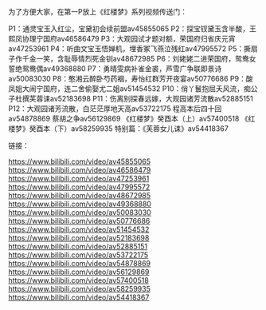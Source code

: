 为了方便大家，在第一P放上《红楼梦》系列视频传送门：

P1：通灵宝玉入红尘，宝黛初会续前盟av45855065
P2：探宝钗黛玉含半酸，王熙凤协理宁国府av46586479
P3：大观园试才题对额，荣国府归省庆元宵av47253961
P4：听曲文宝玉悟婵机，埋香冢飞燕泣残红av47995572
P5：撕扇子作千金一笑，含耻辱情烈死金钏av48672985
P6：刘姥姥二进荣国府，鸳鸯女誓绝鸳鸯偶av49368880
P7：勇晴雯病补雀金裘，芦雪广争联即景诗av50083030
P8：憨湘云醉卧芍药裀，寿怡红群芳开夜宴av50776686
P9：酸凤姐大闹宁国府，连二舍偷娶尤二姐av51454532
P10：俏丫鬟抱屈夭风流，痴公子杜撰芙蓉诔av52183698
P11：伤离别探春远嫁，大观园诸芳流散av52885151
P12：大观园诸芳流散，白茫茫厚地天高av53722175
程高本后四十回av54878869
蔡胡之争av56129869
《红楼梦》癸酉本（上）av57400518
《红楼梦》癸酉本（下）av58259935
特别篇：《芙蓉女儿诔》av54418367





链接：

https://www.bilibili.com/video/av45855065
https://www.bilibili.com/video/av46586479
https://www.bilibili.com/video/av47253961
https://www.bilibili.com/video/av47995572
https://www.bilibili.com/video/av48672985
https://www.bilibili.com/video/av49368880
https://www.bilibili.com/video/av50083030
https://www.bilibili.com/video/av50776686
https://www.bilibili.com/video/av51454532
https://www.bilibili.com/video/av52183698
https://www.bilibili.com/video/av52885151
https://www.bilibili.com/video/av53722175
https://www.bilibili.com/video/av54878869
https://www.bilibili.com/video/av56129869
https://www.bilibili.com/video/av57400518
https://www.bilibili.com/video/av58259935
https://www.bilibili.com/video/av54418367